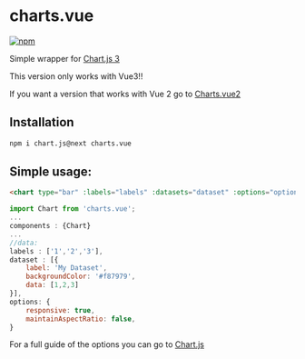 # charts.vue
[![npm][npm-img]][npm-url]

Simple wrapper for [Chart.js 3][chartjs-url]

This version only works with Vue3!!

If you want a version that works with Vue 2 go to [Charts.vue2](https://github.com/tritiumcl/charts.vue2)

## Installation
```sh
npm i chart.js@next charts.vue
```

## Simple usage:
```html
<chart type="bar" :labels="labels" :datasets="dataset" :options="options" />
```
```js
import Chart from 'charts.vue';
...
components : {Chart}
...
//data:
labels : ['1','2','3'],
dataset : [{
	label: 'My Dataset',
	backgroundColor: '#f87979',
	data: [1,2,3]
}],
options: {
	responsive: true,
	maintainAspectRatio: false,
}
```

For a full guide of the options you can go to [Chart.js][chartjs-url]

[npm-img]: https://img.shields.io/npm/v/charts.vue.svg
[npm-url]: https://npmjs.com/package/charts.vue
[chartjs-url]: https://www.chartjs.org/docs/next/index